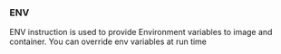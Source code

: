### ENV

ENV instruction is used to provide Environment variables to image and container.
You can override env variables at run time